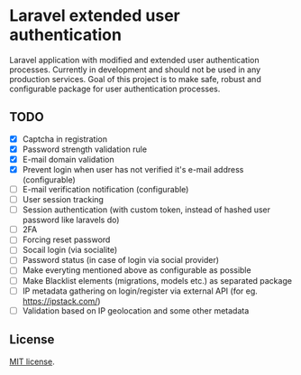 # Laravel extended user authentication
Laravel application with modified and extended user authentication processes.
Currently in development and should not be used in any production services.
Goal of this project is to make safe, robust and configurable package for user authentication processes.

## TODO
- [x] Captcha in registration 
- [x] Password strength validation rule
- [x] E-mail domain validation 
- [x] Prevent login when user has not verified it's e-mail address (configurable)
- [ ] E-mail verification notification (configurable)
- [ ] User session tracking
- [ ] Session authentication (with custom token, instead of hashed user password like laravels do)
- [ ] 2FA 
- [ ] Forcing reset password 
- [ ] Socail login (via socialite)
- [ ] Password status (in case of login via social provider)
- [ ] Make everyting mentioned above as configurable as possible
- [ ] Make Blacklist elements (migrations, models etc.) as separated package 
- [ ] IP metadata gathering on login/register via external API (for eg. https://ipstack.com/)
- [ ] Validation based on IP geolocation and some other metadata 

## License
[MIT license](https://opensource.org/licenses/MIT).
